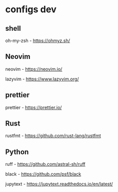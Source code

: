 # configs dev
## shell
oh-my-zsh - https://ohmyz.sh/

## Neovim
neovim - https://neovim.io/

lazyvim - https://www.lazyvim.org/

## prettier
prettier - https://prettier.io/

## Rust
rustfmt - https://github.com/rust-lang/rustfmt

## Python
ruff - https://github.com/astral-sh/ruff

black - https://github.com/psf/black

jupytext - https://jupytext.readthedocs.io/en/latest/
